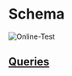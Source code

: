 # Schema

![Online-Test](https://user-images.githubusercontent.com/101666279/229906206-be381e3f-11bd-4975-88c3-28bde675493b.png)


## [Queries](https://github.com/IlyaAboneev/SQL/blob/main/Stepik.org/SQL%20simulator/Online-Test/Online-Test.sql)
